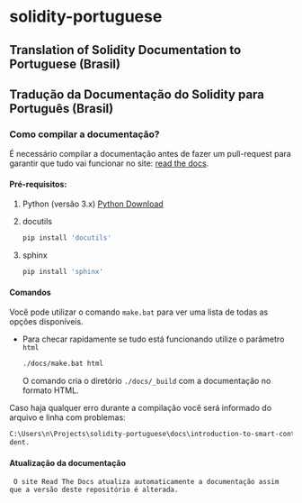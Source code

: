 # solidity-portuguese

## Translation of Solidity Documentation to Portuguese (Brasil)

## Tradução da Documentação do Solidity para Português (Brasil)

### Como compilar a documentação?

É necessário compilar a documentação antes de fazer um pull-request para garantir que tudo vai funcionar no site: [read the docs](http://solidity-portuguese.readthedocs.io).

#### Pré-requisitos:

1. Python (versão 3.x) 
   [Python Download](https://www.python.org/downloads/)

2. docutils
   ```bash
   pip install 'docutils'
   ```
  
3. sphinx
   ```bash
   pip install 'sphinx'
   ```

#### Comandos

Você pode utilizar o comando `make.bat` para ver uma lista de todas as opções disponíveis.

* Para checar rapidamente se tudo está funcionando utilize o parâmetro `html`
  ```bash
  ./docs/make.bat html
  ```
  O comando cria o diretório `./docs/_build` com a documentação no formato HTML.

Caso haja qualquer erro durante a compilação você será informado do arquivo e linha com problemas:
```bash
C:\Users\n\Projects\solidity-portuguese\docs\introduction-to-smart-contracts.rst:495: WARNING: Explicit markup ends without a blank line; unexpected unin
dent.
```

#### Atualização da documentação

     O site Read The Docs atualiza automaticamente a documentação assim que a versão deste repositório é alterada.